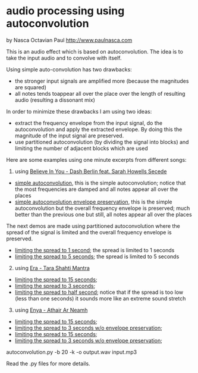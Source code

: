 audio processing using autoconvolution
======================================

by Nasca Octavian Paul
http://www.paulnasca.com

This is an audio effect which is based on autoconvolution. The idea is to take the input audio and to convolve with itself. 

Using simple auto-convolution has two drawbacks:
 - the stronger input signals are amplified more (because the magnitudes are squared)
 - all notes tends toappear all over the place over the length of resulting audio (resulting a dissonant mix)

In order to minimize these drawbacks I am using two ideas:
 - extract the frequency envelope from the input signal, do the autoconvolution and apply the extracted envelope. By doing this the magnitude of the input signal are preserved.
 - use partitioned autoconvolution (by dividing the signal into blocks) and limiting the number of adjacent blocks which are used

Here are some examples using one minute excerpts from different songs:
 1. using [Believe In You - Dash Berlin feat. Sarah Howells Secede](https://www.youtube.com/watch?v=aCanu-ruBbI)
   - [simple autoconvolution](audio_demos/1_full_k1.ogg?raw=true), this is the simple autoconvolution; notice that the most frequencies are damped and all notes appear all over the places
   - [simple autoconvolution envelope preservation](audio_demos/1_full_k2.ogg?raw=true), this is the simple autoconvolution but the overall frequency envelope is preserved; much better than the previous one but still, all notes appear all over the places
  
  The next demos are made using partitioned autoconvolution where the spread of the signal is limited and the overall frequency envelope is preserved.

   - [limiting the spread to 1 second](audio_demos/1_spread_1_second.ogg?raw=true); the spread is limited to 1 seconds
   - [limiting the spread to 5 seconds](audio_demos/1_spread_5_seconds.ogg?raw=true); the spread is limited to 5 seconds
  
 
 2. using [Era - Tara Shahti Mantra](https://www.youtube.com/watch?v=EAZd6LFME9A)
  - [limiting the spread to 15 seconds](audio_demos/2_spread_15_seconds.ogg?raw=true); 
  - [limiting the spread to 3 seconds](audio_demos/2_spread_3_seconds.ogg?raw=true); 
  - [limiting the spread to half second](audio_demos/2_spread_half_second.ogg?raw=true); notice that if the spread is too low (less than one seconds) it sounds more like an extreme sound stretch
 
 3. using [Enya - Athair Ar Neamh](https://www.youtube.com/watch?v=JIABga915AY)
  - [limiting the spread to 15 seconds](audio_demos/3_spread_15_seconds_keep_envelope.ogg?raw=true); 
  - [limiting the spread to 3 seconds w/o envelope preservation](audio_demos/3_spread_3_seconds_keep_envelope.ogg?raw=true); 
  - [limiting the spread to 15 seconds](audio_demos/3_spread_15_seconds.ogg?raw=true); 
  - [limiting the spread to 3 seconds w/o envelope preservation](audio_demos/3_spread_3_seconds.ogg?raw=true); 



autoconvolution.py -b 20 -k -o output.wav input.mp3

Read the .py files for more details.



